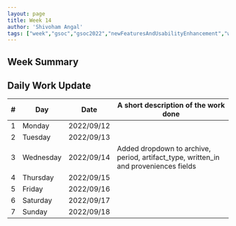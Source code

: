 ```yaml
---
layout: page
title: Week 14
author: 'Shivoham Angal'
tags: ["week","gsoc","gsoc2022","newFeaturesAndUsabilityEnhancement","week#14","eval#2"]
---
```


## Week Summary


## Daily Work Update

|\#|Day|Date|A short description of the work done|  
|---	|---	|---	|---	|  
|1   	| Monday 	|   2022/09/12	|  |  
|2   	| Tuesday  	|   2022/09/13	| 	|  
|3   	| Wednesday |  2022/09/14 	| Added dropdown to archive, period, artifact_type, written_in and proveniences fields |  
|4   	| Thursday  |   2022/09/15	| |  
|5   	| Friday  	|   2022/09/16	|  |  
|6   	| Saturday  |  2022/09/17	|  |  
|7   	| Sunday  	|   2022/09/18	|  |  
